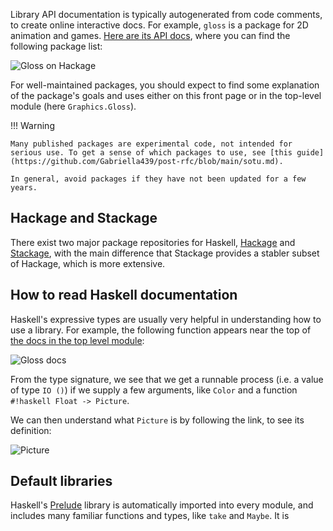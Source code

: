 Library API documentation is typically autogenerated from code comments, to create online interactive docs. For example, `gloss` is a package for 2D animation and games. [Here are its API docs](https://hackage.haskell.org/package/gloss), where you can find the following package list:

![Gloss on Hackage](/img/hackage.png)

For well-maintained packages, you should expect to find some explanation of the package's goals and uses either on this front page or in the top-level module (here `Graphics.Gloss`).

!!! Warning

    Many published packages are experimental code, not intended for serious use. To get a sense of which packages to use, see [this guide](https://github.com/Gabriella439/post-rfc/blob/main/sotu.md).

    In general, avoid packages if they have not been updated for a few years.

## Hackage and Stackage 

There exist two major package repositories for Haskell, [Hackage](https://hackage.haskell.org/) and [Stackage](https://www.stackage.org/), with the main difference that Stackage provides a stabler subset of Hackage, which is more extensive. 

## How to read Haskell documentation

Haskell's expressive types are usually very helpful in understanding how to use a library. For example, the following function appears near the top of [the docs in the top level module](https://hackage.haskell.org/package/gloss-1.13.2.2/docs/Graphics-Gloss.html):

![Gloss docs](/img/gloss.png)

From the type signature, we see that we get a runnable process (i.e. a value of type `IO ()`) if we supply a few arguments, like `Color` and a function `#!haskell Float -> Picture`.

We can then understand what `Picture` is by following the link, to see its definition:

![Picture](/img/picture.png)

## Default libraries

Haskell's [Prelude](https://hackage.haskell.org/package/base) library is automatically imported into every module, and includes many familiar functions and types, like `take` and `Maybe`. It is 

